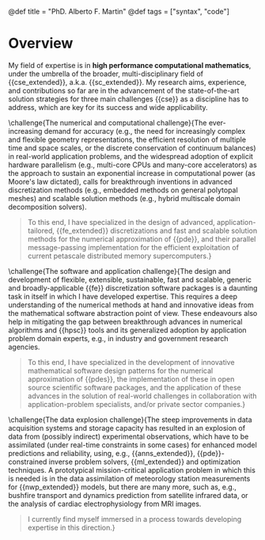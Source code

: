 @def title = "PhD. Alberto F. Martin"
@def tags = ["syntax", "code"]
<!--@@![](/assets/figures/NSWE_48x48_1_trapezoidal_dt_480_tau_dtdiv2.gif) @@ -->


# Overview

My field of expertise is in **high performance computational mathematics**, under the umbrella of the broader, multi-disciplinary field of {{cse_extended}}, a.k.a. {{sc_extended}}. My research aims, experience, and contributions so far are in the advancement of the state-of-the-art solution strategies for three  main challenges {{cse}} as a discipline has to address, which are key for its success and wide applicability.

\challenge{The numerical and computational challenge}{The ever-increasing demand for accuracy (e.g., the need for increasingly complex and flexible geometry representations, the efficient resolution of multiple time and space scales, or the discrete conservation of continuum balances) in real-world application problems, and the widespread adoption of explicit hardware parallelism (e.g., multi-core CPUs and many-core accelerators) as the  approach to sustain an exponential increase in computational power (as Moore's law dictated), calls for breakthrough inventions in advanced discretization methods (e.g., embedded methods on general polytopal meshes) and scalable solution methods (e.g.,  hybrid multiscale  domain decomposition solvers). 

> To this end, I have specialized in the design of advanced, application-tailored, {{fe_extended}} discretizations and fast and scalable solution methods for the numerical approximation of {{pde}}, and their parallel message-passing implementation for the efficient exploitation of current petascale distributed memory supercomputers.}

\challenge{The software and application challenge}{The design and development of flexible, extensible, sustainable, fast and scalable, generic and broadly-applicable {{fe}} discretization software packages is a daunting task in itself in which I have developed expertise.  This requires a deep understanding of the numerical methods at hand and innovative ideas from the mathematical software abstraction point of view. These endeavours also help in mitigating the gap between breakthrough advances in numerical algorithms and {{hpsc}} tools and its generalized adoption by application problem domain experts, e.g., in industry and government research agencies. 

> To this end, I have specialized in the development of innovative mathematical software design patterns for the numerical approximation of {{pdes}},  the implementation of these in open source scientific software packages, and the application of these advances in the solution of real-world challenges in collaboration with application-problem specialists, and/or private sector companies.}

\challenge{The data explosion challenge}{The steep improvements in data acquisition systems and storage capacity has resulted in an explosion of data from (possibly indirect) experimental observations, which have to be assimilated (under real-time constraints in some cases) for enhanced model predictions and reliability, using, e.g., {{anns_extended}}, {{pde}}-constrained inverse problem solvers, {{ml_extended}} and optimization techniques. A prototypical mission-critical application problem in which this is needed is in the data assimilation of meteorology station measurements for {{nwp_extended}} models, but there are many more, such as, e.g., bushfire transport and dynamics prediction from satellite infrared data, or the analysis of cardiac electrophysiology from MRI images. 

>I currently find myself immersed in a process towards developing expertise in this direction.}

<!--
## My 10 selected research achievements

1. I have developed a novel bulk-asynchronous, fully-distributed, communicator-aware, inter-level overlapped, and recursive algorithmic adaptation of MultiLevel {{bddc}} preconditioners that efficiently scales up to the 458K cores of the IBM BG/Q supercomputer installed in JSC, Germany, in the solution of linear elliptic {{pde}} problems (e.g., Poisson or Elasticity) with dozens of billions of unknowns. Thanks to these outstanding results (unprecedented in the literature for domain decomposition techniques), `FEMPAR` (see item below) has been qualified for High-Q club status <!--[^1]-->
<!--\citep{brommel_juqueen_2015}, a distinction that the Juelich Supercomputing Center (Germany) awards to the most scalable EU codes. This work was published in a series of two papers at  SIAM Journal of Scientific Computing \citep{badia_highly_2014,badia_multilevel_2016}.
1. I have addressed in a rigorous way the development of algorithms and data structures for parallel adaptive {{fe}} analysis on tree-based meshes endowed with {{sfc}}. The literature clearly failed to explain when and why the parallel algorithms and data structures required to support generic conforming {{fe}} discretizations atop tree-based adaptive meshes are correct. To solve this issue,  I have inferred results based on mathematical propositions and proofs, yielding the (correctness of the) parallel algorithms in the framework. I wrote the {{mpi}}-parallel implementation of these algorithms, which is is available at `FEMPAR`. A strong scaling study of this implementation when applied to Poisson and Maxwell problems reveals  remarkable scalability up to 32.2K CPU cores and 482.2M {{dofs}} on the Marenostrum IV supercomputer.  Besides,  a comparison of `FEMPAR` performance  with that of the state-of-the art `deal.II` software, reveals at least competitive performance, and at most factor 2-3 improvements on a massively parallel supercomputer. This work has been recently published at SIAM Journal on Scientific Computing \citep{Badia2019a}.
1. I have contributed to balancing domain decomposition solvers for large-scale {{pdes}} in the form of new numerical algorithmic inventions and/or adaptation of existing ones towards different goals. In particular: (a) In a paper published at the *International Journal of Numerical methods in Engineering* \citep{badia_enhanced_2013}, I have rehabilitated the Balancing Neumann-Neumann preconditioner as an efficient preconditioning strategy for large-scale fluid and solid mechanics simulations. (b) In a paper published at the *Journal of Scientific Computing* \citep{Badia2018pb}, I have developed a new variant of {{bddc}} for multi-material problems. The new variant, grounded on a material-based aggregation technique, does not require expensive eigenvalue solvers like the mainstream ones based on adaptive selection of constraints, and it has been shown to be 8x times faster (with a problem with half billion {{dofs}} on 8.2K cores), while consuming significantly less memory resources, compared against a state-of-the-art, highly efficient MPI implementation of an adaptive-coarse-space {{bddc}} preconditioner implemented in the PETSc software package from ANL.}(c) In a paper published at *Parallel Computing* \citep{badia_scalability_2015}, I have developed an overlapped coarse/fine-grid message-passing implementation of inexact {{bddc}} solvers that is able to  boost their scalability on petascale computers. (d) In a paper published at *Applied Mathematical Letters* \citep{Badia2019}, I have developed an enhanced variant of the original {{bddc}} preconditioner} that is able to eliminate the condition number matrix dependence on the ratio among the subdomain and mesh resolutions.
1. I have developed a new embedded {{fe}} formulation for elliptic {{pdes}}, the so-called, {{agg}} method \citep{badia_aggregated_2017}, which is able to solve the conditioning and stability issues of embedded {{fe}} methods due to the so-called small cut cell problem using cell agglomeration techniques. The new formulation enjoys the following unique properties, compared to other solutions available in the literature: (1) it allows one to leverage existing parallel algebraic multigrid solvers for solving the underlying systems of linear algebraic equations at large scales; (2) it does not modify the underlying physical problem via stabilization parameters; (3) it is applicable to both continuous and discontinuous Galerkin formulations. The new method \citep{badia_aggregated_2017} was published at *Computer Methods in Applied Mechanics and Engineering*. Recently, I have extended the method to incompressible flow problems (i.e., the Stokes equations), while being able to demonstrate that it is possible to build mixed aggregated {{fe}} pairs (plus face stabilization) in order to enjoy (1)-(3) for such kind of problems. This latter work was published at SIAM Journal on Scientific Computing \citep{badia_stokes_2018}. 
1. I have developed a novel tool for the simulation of the non-linear eddy current, AC loss large-scale modelling of {{hts}} tapes and bulks. The hallmark of this tool, compared to any other currently available in the {{hts}} modelling community, is: (1) its ability to combine arbitrary-order Edge {{fes}} for the Maxwell Equations with {{amr}} on octree-based meshes while exploiting message-passing parallelism in all stages of the simulation pipeline \citep{Olm2019}, and (2) a novel 2-level {{bddc}} preconditioner that I have developed for the linearized discrete Maxwell Equations with heterogeneous materials able to scale up to dozens of thousands for computational cores \citep{Badia2019maxwell}. The numerical tool has been validated experimentally against the so-called Hall probe mapping experiment and it is already providing insightful understanding of the electromagnetic behavior, under different design parameters (e.g., size and shape), of the {{hts}} tapes manufactured by the company OXOLUTIA S.L. All these results have been published in a paper \citep{Olm2019} at *Computer Physics Communications*, and the new 2-level BDDC preconditioner, at the *Finite Elements in Analysis and Design* journal \citep{Badia2019maxwell}.
1. I have developed a pair of new stabilized, variational multiscale {{fe}} discretization schemes for the thermally-coupled incompressible inductionless {{mhd}} system of {{pde}} equations. These new FE schemes are accompanied with new efficient, algorithmically scalable preconditioners tailored for the resulting discrete operators based on a recursive use of block incomplete LU factorization. These preconditioners have been shown to keep the condition number of the multi-physics systems of equations bounded by a constant independent of the mesh resolution and number of processors. The combination of all the novel algorithms developed within this research line has enabled large-scale realistic {{bb}} simulations in nuclear fusion reactors up to scales and (high) Hartmann numbers unprecedented in the computational fusion community. In particular, on a simulation with a 100 million unstructured tetrahedral mesh on 4096 CPU cores of the MN-III supercomputer (at BSC-CNS), with a time step size as large as 0.025 secs, I was able to provide insightful simulation results to the {{mhd}} simulation of a dual-coolant liquid metal blanket designed by the Spanish {{bb}} Technology Programme TECNOFUS. This work was published at the Journal of Computational Physics~\citep{Badia2019a}.
1. I have recently addressed the development the message-passing variants of the algorithms involved in all stages of the {{agg}} method (e.g., construction of cell aggregates, set up of ill-posed {{dof}} constraints, resolution of constraints during parallel {{fe}} assembly, etc.) Up to the fact that the processors might require to retrieve from remote processors the roots of those cell aggregates which are split among processors, this work has proven the {{agg}} method to be a method very amenable to distributed-memory parallelization. In particular, it can be implemented using standard tools in parallel {{fe}} libraries, such as ghost cells nearest neighbour exchanges.  I have implemented these algorithms in `FEMPAR` using {{mpi}} for inter-processor communications. Their high appeal at large scales has been demonstrated with a comprehensive weak scaling test up to 16K cores and up to nearly 300M DOFs and a billion cells in the Marenostrum-IV supercomputer using the Poisson equation on complex 3D domains as model problem. To the best of my knowledge, this is the first time that embedded methods are successfully applied to such large scales. This work has been recently published at a JCR Q1-ranked journal in the field (see reference \citep{Verdugo2019} for more details).
1. During a period of 10 years (2012-2021), I have provided to a group of 10 researchers (on average) access to 38 Million core-hours on different world-class supercomputing facilities (HELIOS, HPC-FF, JUROPA, JUQUEEN, HERMIT, CURIE, MARENOSTRUM II-IV, MINOTAURO, FERMI, HLRN-III, GADI). I have achieved this by preparing winning project access proposals: 28x 4-month Spanish Supercomputing Network (RES) project proposals, 3x 6-month EU-PRACE preparatory access project proposals, 1x EU-PRACE TIER-0 1-year project proposal, 2x 1-year German Gauss Centre of Supercomputing project proposals, and 1x 1-year Australian NCMAS project proposal. 
--> 
<!--%During my senior researcher stage, first at {{cimne}}, and lately at Monash University, Australia, I have played several R & D management roles, while funding the work of other researchers. Within the FETHPC-H2020 *ExaQute* project (spanning 2018-2021), I am the leader of Working Package ''WP3 - Space-time parallelization''}.  %This has allowed me to fund and supervise a 2-year post-doc on robust and scalable adaptive unfitted {{fe}} methods for non-linear solid mechanics problems}. I also prepared a winning project proposal for the *''Personal Técnico de Apoyo (PTA) 2019''* call in order to co-fund the position at UPC of a scientific software engineer  during a 3-year period. Recently, my project  proposal on space-time adaptive unfitted {{fe}} methods has been funded by the Australian  National Computational Merit Allocation Scheme, 2021 call}. I have the role of co-PI in this project. Besides, in the *ERC PoC project FEXFEM*, and the *FP-EU7 FORTISSIMO* project on large-scale modelling of {{hts}} devices, I acted as Delegated Chief Investigator and led the corresponding research project teams within my institution towards achieving the project goals}. On the other hand, -->
<!--
1. I am co-founder, main software architect and project coordinator of `FEMPAR`, an open-source, {{hpc}}, hybrid MPI+OpenMP parallel, scientific software package for the numerical modelling of problems governed by {{pdes}} on {{hpc}} platforms (from multi-core based clusters, to high-end petascale supercomputers). `FEMPAR` has been successfully used in 40x JCR Q1-ranked research papers on different topics and application areas: simulation of turbulent flows and stabilized {{fe}} methods , MHD, monotonic {{fes}}, unfitted {{fes}} and embedded boundary methods, {{amr}}, AM and {{hts}} simulations, and scientific software engineering. It has also been used for the highly efficient implementation of DD solvers and block preconditioning techniques. Its users/developers span different research groups on national and international-level institutions, including UPC, CIMNE, ICMAB-CSIC, CIEMAT, ICTJA-CSIC, Czech Academy of Sciences (Czech Republic), Sandia National Labs (EEUU), North Carolina State University (USA), Duy Tan University (Vietnam),  Monash University (Australia), and l’Ecole Politechnique (Paris). Besides, it has been  a crucial tool for the successful execution of several high-quality EU-funded projects, namely, 1x ERC starting grant, 2x ERC PoC projects, 1x EU-FP7 project, and 3x H2020 projects. I have presented the software engineering inventions which lay the foundations of `FEMPAR` in a series of 4x papers \citep{Badia2020fempar,Olm2019b,badia_fempar_2017,badia_implementation_2013} including a major 76-page manuscript that was published at the *Archives of Computational Methods in Engineering* \citep{badia_fempar_2017} (ranked 5/106 in the area of Computer Science, Interdisciplinary applications. Source: 2018 JCR edition).

1. In \citep{BadiaMartin2021a}, I have addressed the challenge of bridging unfitted {{fe}} methods and adaptive mesh refinement at large scales. To this end, I have developed (and implemented) a parallel message-passing adaptive method that combines the {{agg}} with parallel {{amr}} on octree-based meshes. Mathematical analysis and numerical experiments demonstrate its optimal mesh adaptation capability, robustness to cut location and parallel efficiency, on classical Poisson $hp$-adaptivity benchmarks.  This work opens the path to functional and geometrical error-driven dynamic mesh adaptation with {{agg}} in large-scale realistic scenarios. Likewise, it can offer guidance for bridging other scalable unfitted methods and parallel {{amr}}. Besides, in \citep{badianonlinear2021}, with my post-doc, I have extended this method to large-scale nonlinear problems in solid mechanics.  These two algorithms, together with other modelling and numerical discretization inventions, lay the foundations of an accurate computational model for the simulation of metal {{am}} processes. Given a set of material and printing process parameters, the outcome with relevant industrial interest is the capability to predict potential printing defects, such as excess or lack of powder fusion. This sort of insightful information is crucial for application problem experimentalists, as, e.g., those at the Monash Centre for {{am}}, with whom I collaborate. The advances so far in this regard have been published in two Q1-ranked JCR research journals~\citep{Neiva2020,Neiva2019a}.
 
-->
<!--
## References
@@bibrefs

\biblabel{brommel_juqueen_2015}{1}
1. Brömmel, B. J. N. Wylie, and W. Frings. JUQUEEN Extreme Scaling Workshop 2015. Technical Report FZJ-2015-01645, FZJ-JSC-IB-2015-01, Jülich Supercomputing Center, 2015.
<!--
[^1] Brömmel, B. J. N. Wylie, and W. Frings. JUQUEEN Extreme Scaling Workshop 2015. Technical Report FZJ-2015-01645, FZJ-JSC-IB-2015-01, Jülich Supercomputing Center, 2015.
-->
<!--
\biblabel{badia_highly_2014}{2}
2. S. Badia, A. **F. Martin**, and J. Principe. A Highly Scalable Parallel Implementation of Balancing Domain Decomposition by Constraints. *SIAM Journal on Scientific Computing*, 36(2):C190–C218, 2014. \doi{10.1137/130931989}.

\biblabel{badia_multilevel_2016}{3}
3. S. Badia, **A. F. Martín** and J. Principe. Multilevel Balancing Domain Decomposition at Extreme Scales. *SIAM Journal on Scientific Computing*, 38(1):C22-C52, 2016. \doi{10.1137/15M1013511}.

\biblabel{Badia2019a}{4}
4. S. Badia, **A. F. Martín**, E. Neiva, and F. Verdugo. A Generic Finite Element Framework on Parallel Tree-Based Adaptive Meshes. **SIAM Journal on Scientific Computing**, 42(6):C436–C468, 2020. \doi{10.1137/20M1328786}.

\biblabel{badia_enhanced_2013}{5}
5. S. Badia, **A. F. Martín**, and J. Principe. Enhanced balancing Neumann-Neumann preconditioning in computational fluid and solid mechanics. *International Journal for Numerical Methods in Engineering*, 96(4):203–230, 2013. \doi{10.1002/nme.4541}.

\biblabel{Badia2018pb}{6}
6. S. Badia, **A. F. Martín**, and H. Nguyen. Physics-Based Balancing Domain Decomposition by Constraints for Multi-Material Problems. *Journal of Scientific Computing*, 79(2):718–747, 2019. \doi{10.1007/s10915-018-0870-z}.

\biblabel{badia_scalability_2015}{7}
7. S. Badia, **A. F. Martín**, and J. Principe. On the scalability of inexact balancing domain decomposition by constraints with overlapped coarse/fine corrections. *Parallel Computing*, 50:1–24, 2015. \doi{10.1016/j.parco.2015.09.004}.

\biblabel{Badia2019}{8}
8. S. Badia, **A. F. Martín**, and H. Nguyen. Balancing domain decomposition by constraints associated with subobjects. *Applied Mathematics Letters*, 87:93–100, 2019. \doi{10.1016/J.AML.2018.07.033}.

\biblabel{badia_aggregated_2017}{9}
9. S. Badia, F. Verdugo, and **A. F. Martín**. The aggregated unfitted finite element method for elliptic problems. *Computer Methods in Applied Mechanics and Engineering*, 336:533–553, 2018. \doi{10.1016/j.cma.2018.03.022}.

\biblabel{badia_stokes_2018}{10}
10. S. Badia, **A. F. Martín** and F. Verdugo. Mixed Aggregated Finite Element Methods for the Unfitted Discretization of the Stokes Problem. *SIAM Journal on Scientific Computing*, 40(6):B1541–B1576, 2018. \doi{10.1137/18M1185624}.

\biblabel{Olm2019}{11}
11. M. Olm, S. Badia, and **A. F. Martín**. Simulation of High Temperature Superconductors and experimental validation. *Computer Physics Communications*, 237:154–167, 2019. \doi{10.1016/J.CPC.2018.11.021}.

\biblabel{Badia2019maxwell}{12}
12. S. Badia, **A. F. Martín**, and M. Olm. Scalable solvers for complex electromagnetics problems. *Finite Elements in Analysis and Design*, 161:16–31, 2019. \doi{10.1016/J.FINEL.2019.04.003}.

\biblabel{Verdugo2019}{13}
13. F. Verdugo, **A. F. Martín**, and S. Badia. Distributed-memory parallelization of the aggregated unfitted finite element method. Computer Methods in Applied Mechanics and Engineering, 357:112583, 2019. \doi{10.1016/j.cma.2019.112583}.

\biblabel{Badia2020fempar}{14}
14. S. Badia and **A. F. Martín**. A tutorial-driven introduction to the parallel finite element library FEMPAR v1.0.0. *Computer Physics Communications*, 248:107059, 2020. \doi{10.1016/j.cpc.2019.107059}

\biblabel{Olm2019b}{15}
15. M. Olm, S. Badia, and **A. F. Martín**. On a general implementation of h- and p-adaptive curl-conforming finite elements. *Advances in Engineering Software*, 132:74–91, 2019. \doi{10.1016/J.ADVENGSOFT.2019.03.006}.

\biblabel{badia_fempar_2017}{16}
16. S. Badia, **A. F. Martín** and J. Principe. FEMPAR: An Object-Oriented Parallel Finite Element Framework. *Archives of Computational Methods in Engineering*, 25(2):195-271, 2018. \doi{10.1007/s11831-017-9244-1}.

\biblabel{badia_implementation_2013}{17}
17. S. Badia, **A. F. Martín**, and J. Principe. Implementation and scalability analysis of balancing domain decomposition methods. *Archives of Computational Methods in Engineering*, 20(3):239–262, 2013. \doi{10.1007/s11831-013-9086-4}.

\biblabel{Neiva2020}{18}
18. E. Neiva, M. Chiumenti, M. Cervera, E. Salsi, G. Piscopo, S. Badia, **A. F. Martín**, Z. Chen, C. Lee, and C. Davies. Numerical modelling of heat transfer and experimental validation in powder-bed fusion with the virtual domain approximation. *Finite Elements in Analysis and Design*, 168, 2020. \doi{10.1016/j.finel.2019.103343}

\biblabel{Neiva2019a}{19}
19. E. Neiva, S. Badia, **A. F. Martín**, and M. Chiumenti. A scalable parallel finite element framework for growing geometries. Application to metal additive manufacturing. *International Journal for Numerical Methods in Engineering*, \doi{10.1002/nme.6085}.
-->

<!--
@@
-->
<!-- \tableofcontents --> 
<!-- you can use \toc as well -->
